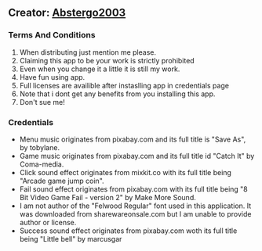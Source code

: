 ## Creator: [Abstergo2003](https://github.com/Abstergo2003)
### Terms And Conditions
1. When distributing just mention me please.
2. Claiming this app to be your work is strictly prohibited
3. Even when you change it a little it is still my work.
4. Have fun using app.
5. Full licenses are availible after instaslling app in credentials page
6. Note that i dont get any benefits from you installing this app. 
7. Don't sue me!

### Credentials
* Menu music originates from pixabay.com and its full title is "Save As", by tobylane.
* Game music originates from pixabay.com and its full title id "Catch It" by Coma-media.
* Click sound effect originates from mixkit.co with its full title being "Arcade game jump coin".
* Fail sound effect originates from pixabay.com with its full title being "8 Bit Video Game Fail - version 2" by Make More Sound.
* I am not author of the "Felwood Regular" font used in this application. It was downloaded from sharewareonsale.com but I am unable to provide author or license.
* Success sound effect originates from pixabay.com woth its full title being "Little bell" by marcusgar